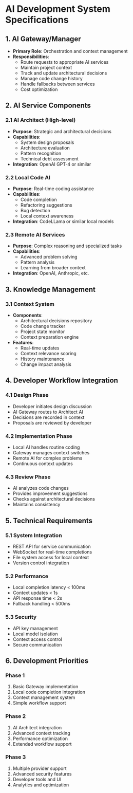 # AI Development System Specifications

## 1. AI Gateway/Manager
- **Primary Role**: Orchestration and context management
- **Responsibilities**:
  - Route requests to appropriate AI services
  - Maintain project context
  - Track and update architectural decisions
  - Manage code change history
  - Handle fallbacks between services
  - Cost optimization

## 2. AI Service Components

### 2.1 AI Architect (High-level)
- **Purpose**: Strategic and architectural decisions
- **Capabilities**:
  - System design proposals
  - Architecture evaluation
  - Pattern recognition
  - Technical debt assessment
- **Integration**: OpenAI GPT-4 or similar

### 2.2 Local Code AI
- **Purpose**: Real-time coding assistance
- **Capabilities**:
  - Code completion
  - Refactoring suggestions
  - Bug detection
  - Local context awareness
- **Integration**: CodeLLama or similar local models

### 2.3 Remote AI Services
- **Purpose**: Complex reasoning and specialized tasks
- **Capabilities**:
  - Advanced problem solving
  - Pattern analysis
  - Learning from broader context
- **Integration**: OpenAI, Anthropic, etc.

## 3. Knowledge Management

### 3.1 Context System
- **Components**:
  - Architectural decisions repository
  - Code change tracker
  - Project state monitor
  - Context preparation engine
- **Features**:
  - Real-time updates
  - Context relevance scoring
  - History maintenance
  - Change impact analysis

## 4. Developer Workflow Integration

### 4.1 Design Phase
- Developer initiates design discussion
- AI Gateway routes to Architect AI
- Decisions are recorded in context
- Proposals are reviewed by developer

### 4.2 Implementation Phase
- Local AI handles routine coding
- Gateway manages context switches
- Remote AI for complex problems
- Continuous context updates

### 4.3 Review Phase
- AI analyzes code changes
- Provides improvement suggestions
- Checks against architectural decisions
- Maintains consistency

## 5. Technical Requirements

### 5.1 System Integration
- REST API for service communication
- WebSocket for real-time completions
- File system access for local context
- Version control integration

### 5.2 Performance
- Local completion latency < 100ms
- Context updates < 1s
- API response time < 2s
- Fallback handling < 500ms

### 5.3 Security
- API key management
- Local model isolation
- Context access control
- Secure communication

## 6. Development Priorities

### Phase 1
1. Basic Gateway implementation
2. Local code completion integration
3. Context management system
4. Simple workflow support

### Phase 2
1. AI Architect integration
2. Advanced context tracking
3. Performance optimization
4. Extended workflow support

### Phase 3
1. Multiple provider support
2. Advanced security features
3. Developer tools and UI
4. Analytics and optimization
